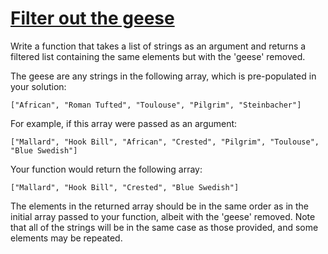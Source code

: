 # [Filter out the geese](https://www.codewars.com/kata/57ee4a67108d3fd9eb0000e7) #

Write a function that takes a list of strings as an argument and returns a filtered list containing the same elements but with the 'geese' removed.

The geese are any strings in the following array, which is pre-populated in your solution:

    ["African", "Roman Tufted", "Toulouse", "Pilgrim", "Steinbacher"]

For example, if this array were passed as an argument:

    ["Mallard", "Hook Bill", "African", "Crested", "Pilgrim", "Toulouse", "Blue Swedish"]

Your function would return the following array:

    ["Mallard", "Hook Bill", "Crested", "Blue Swedish"]

The elements in the returned array should be in the same order as in the initial array passed to your function, albeit with the 'geese' removed. Note that all of the strings will be in the same case as those provided, and some elements may be repeated.
